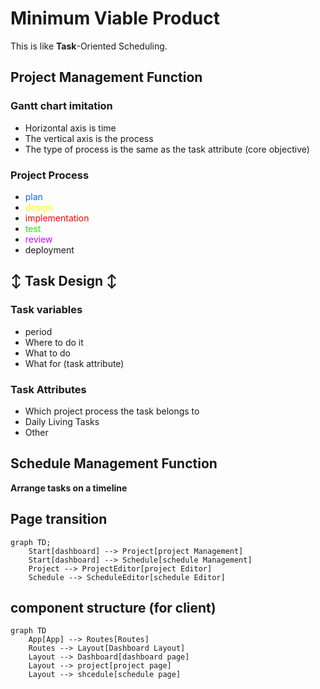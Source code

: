 # Minimum Viable Product
This is like __Task__-Oriented Scheduling.

## Project Management Function
### __Gantt chart imitation__
* Horizontal axis is time
* The vertical axis is the process
* The type of process is the same as the task attribute (core objective)


### Project Process
* <span style="color: #0066FF">plan</span>
* <span style="color: #FFFF00">design</span>  
* <span style="color: #FF0000">implementation</span>
* <span style="color: #00FF00">test</span>
* <span style="color: #CC00FF">review</span>
* deployment


## ↕ Task Design ↕
### Task variables
* period
* Where to do it
* What to do
* What for (task attribute)

### Task Attributes
* Which project process the task belongs to
* Daily Living Tasks
* Other

## Schedule Management Function
__Arrange tasks on a timeline__


## Page transition

```mermaid
graph TD;
    Start[dashboard] --> Project[project Management]
    Start[dashboard] --> Schedule[schedule Management]
    Project --> ProjectEditor[project Editor]
    Schedule --> ScheduleEditor[schedule Editor]

```

## __component structure (for client)__


```mermaid
graph TD
    App[App] --> Routes[Routes]
    Routes --> Layout[Dashboard Layout]
    Layout --> Dashboard[dashboard page]
    Layout --> project[project page]
    Layout --> shcedule[schedule page]
```
